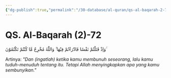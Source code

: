 ```yaml
---
{"dg-publish":true,"permalink":"/30-database/al-quran/qs-al-baqarah-2-72/"}
---
```



# QS. Al-Baqarah (2)-72
وَاِذْ قَتَلْتُمْ نَفْسًا فَادّٰرَءْتُمْ فِيْهَا ۗ وَاللّٰهُ مُخْرِجٌ مَّا كُنْتُمْ تَكْتُمُوْنَ ۚ

Artinya: *"Dan (ingatlah) ketika kamu membunuh seseorang, lalu kamu tuduh-menuduh tentang itu. Tetapi Allah menyingkapkan apa yang kamu sembunyikan."*
